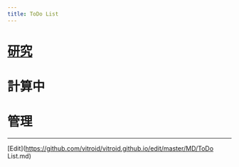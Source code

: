 ```yaml
---
title: ToDo List
---
```


# [研究](/研究)






# 計算中






# 管理





----

[Edit](https://github.com/vitroid/vitroid.github.io/edit/master/MD/ToDo List.md)

